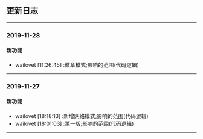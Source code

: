 ## 更新日志

------

### 2019-11-28

#### 新功能
+ wailovet [11:26:45] :徽章模式;影响的范围(代码逻辑)

------

### 2019-11-27

#### 新功能
+ wailovet [18:18:13] :新增网络模式;影响的范围(代码逻辑)
+ wailovet [18:01:03] :第一版;影响的范围(代码逻辑)

------

